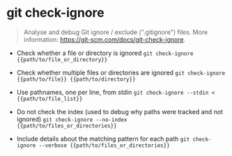 # git check-ignore
> Analyse and debug Git ignore / exclude (".gitignore") files.
> More information: <https://git-scm.com/docs/git-check-ignore>.

- Check whether a file or directory is ignored
`git check-ignore {{path/to/file_or_directory}}`

- Check whether multiple files or directories are ignored
`git check-ignore {{path/to/file}} {{path/to/directory}}`

- Use pathnames, one per line, from stdin
`git check-ignore --stdin < {{path/to/file_list}}`

- Do not check the index (used to debug why paths were tracked and not ignored)
`git check-ignore --no-index {{path/to/files_or_directories}}`

- Include details about the matching pattern for each path
`git check-ignore --verbose {{path/to/files_or_directories}}`
